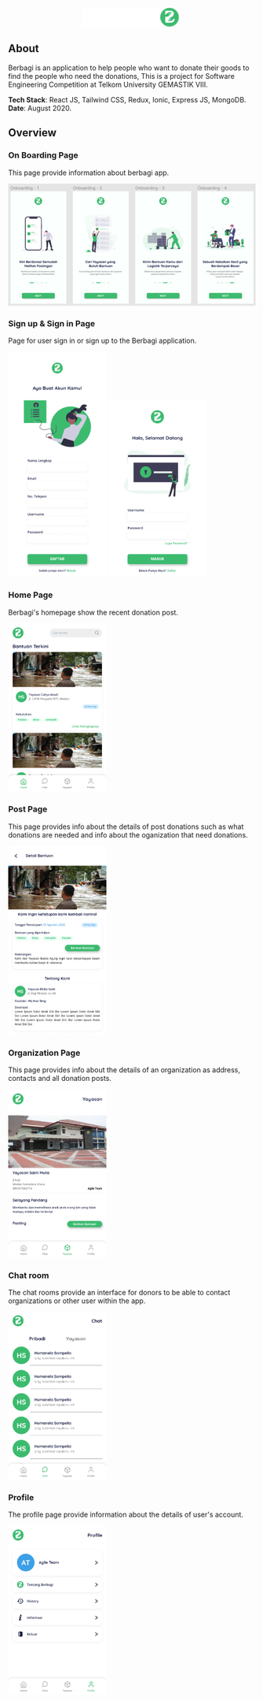 <p align="center">
   <img width="200" src="images/Berbagi-logo.png">
</p>
  
  
  
## About
Berbagi is an application to help people who want to donate their goods to find the people who need the donations, This is a project for Software Engineering Competition at Telkom University GEMASTIK VIII.
  
  
**Tech Stack**: React JS, Tailwind CSS, Redux, Ionic, Express JS, MongoDB.  
**Date**: August 2020.  

## Overview

### On Boarding Page

This page provide information about berbagi app.

![On Boarding](images/on-boarding.png "On Boarding")

### Sign up & Sign in Page

Page for user sign in or sign up to the Berbagi application.

<div>
  <img src="images/sign-up.PNG" width="200">
  <img src="images/sign-in.PNG" width="200">
</div>

### Home Page

Berbagi's homepage show the recent donation post.

<img src="images/home.png" width="200">

### Post Page

This page provides info about the details of post donations such as what donations are needed and info about the oganization that need donations. 

<img src="images/post-detail.PNG" width="200">

### Organization Page

This page provides info about the details of an organization as address, contacts and all donation posts.

<img src="images/organization-detail.png" width="200">

### Chat room

The chat rooms provide an interface for donors to be able to contact organizations or other user within the app.

<img src="images/chat.png" width="200">

### Profile

The profile page provide information about the details of user's account.

<img src="images/profile.png" width="200">
